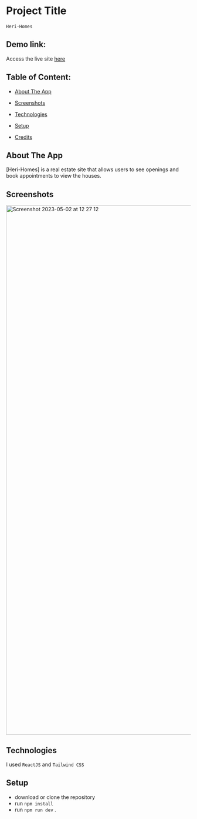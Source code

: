 # Project Title

    Heri-Homes

## Demo link:

Access the live site [here](https://kinywa-concept.netlify.app/)

## Table of Content:

- [About The App](#about-the-app)
- [Screenshots](#screenshots)
- [Technologies](#technologies)
- [Setup](#setup)

- [Credits](#credits)

## About The App

[Heri-Homes] is a real estate site that allows users to see openings and book appointments to view the houses.


## Screenshots
<img width="1440" alt="Screenshot 2023-05-02 at 12 27 12" src="https://user-images.githubusercontent.com/86654131/235630319-8eb8db0a-a65e-4f99-a61e-726b2672ec04.png">



## Technologies

I used `ReactJS` and `Tailwind CSS`

## Setup

- download or clone the repository
- run `npm install`
- run `npm run dev`
  .

